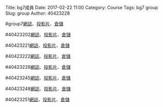 Title: bg7成員
Date: 2017-02-22 11:00
Category: Course
Tags: bg7 group
Slug: group
Author: 40423228

#group7<a href="https://40423222.github.io/2017springcd_bg7/blog/">網誌</a>、<a href="https://40423222.github.io/2017springcd_bg7/#/">投影片</a>、<a href="https://github.com/40423222/2017springcd_bg7">倉儲</a>

#40423202<a href="https://40423202.github.io/2017springcd_hw/blog/">網誌</a>、<a href="https://40423202.github.io/2017springcd_hw/#/">投影片</a>、<a href="https://github.com/40423202/2017springcd_hw">倉儲</a>

#40423221<a href="https://40423221.github.io/2017springcd_hw/blog/">網誌</a>、<a href="https://40423221.github.io/2017springcd_hw/#/">投影片</a>、<a href="https://github.com/40423221/2017springcd_hw">倉儲</a>

#40423222<a href="https://40423222.github.io/2017springcd_hw/blog/">網誌</a>、<a href="https://40423222.github.io/2017springcd_hw/#/">投影片</a>、<a href="https://github.com/40423222/2017springcd_hw">倉儲</a>

#40423228<a href="https://40423228.github.io/2017springcd_hw/blog/">網誌</a>、<a href="https://40423228.github.io/2017springcd_hw/#/">投影片</a>、<a href="https://github.com/40423228/2017springcd_hw">倉儲</a>

#40423245<a href="https://40423245.github.io/2017springcd_hw/blog/">網誌</a>、<a href="https://40423245.github.io/2017springcd_hw/#/">投影片</a>、<a href="https://github.com/40423245/2017springcd_hw">倉儲</a>

#40423248<a href="https://40423248.github.io/2017springcd_hw/blog/">網誌</a>、<a href="https://40423248.github.io/2017springcd_hw/#/">投影片</a>、<a href="https://github.com/40423248/2017springcd_hw">倉儲</a>

#40423251<a href="https://40423251.github.io/2017springcd_hw/blog/">網誌</a>、<a href="https://40423251.github.io/2017springcd_hw/#/">投影片</a>、<a href="https://github.com/40423251/2017springcd_hw">倉儲</a>